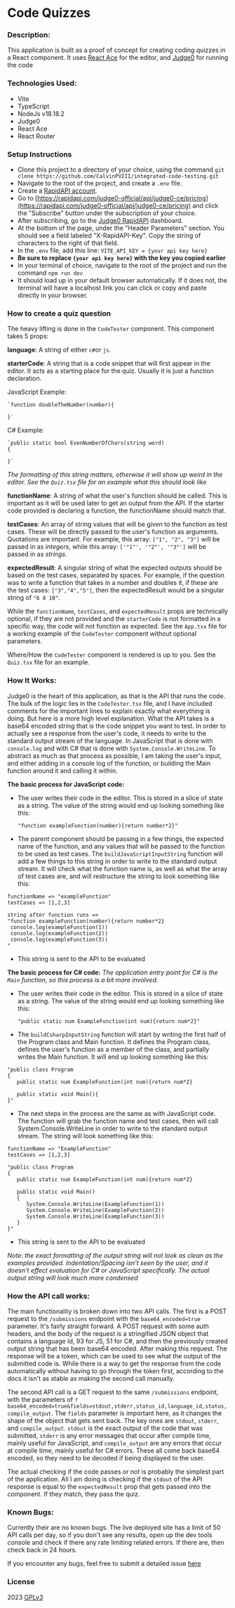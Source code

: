 # Code Quizzes

### Description:

This application is built as a proof of concept for creating coding quizzes in a React component. It uses [React Ace](https://github.com/securingsincity/react-ace) for the editor, and [Judge0](https://ce.judge0.com/) for running the code

### Technologies Used:

- Vite
- TypeScript
- NodeJs v18.18.2
- Judge0
- React Ace
- React Router

### Setup Instructions

- Clone this project to a directory of your choice, using the command `git clone https://github.com/CalvinPVIII/integrated-code-testing.git`
- Navigate to the root of the project, and create a `.env` file.
- Create a [RapidAPI account](https://rapidapi.com/).
- Go to [https://rapidapi.com/judge0-official/api/judge0-ce/pricing](https://rapidapi.com/judge0-official/api/judge0-ce/pricing) and click the "Subscribe" button under the subscription of your choice.
- After subscribing, go to the [Judge0 RapidAPI](https://rapidapi.com/judge0-official/api/judge0-ce/) dashboard.
- At the bottom of the page, under the "Header Parameters" section. You should see a field labeled "X-RapidAPI-Key". Copy the string of characters to the right of that field.
- In the `.env` file, add this line: `VITE_API_KEY = {your api key here}`
- **Be sure to replace `{your api key here}` with the key you copied earlier**
- In your terminal of choice, navigate to the root of the project and run the command `npm run dev`
- It should load up in your default browser automatically. If it does not, the terminal will have a localhost link you can click or copy and paste directly in your browser.

### How to create a quiz question

The heavy lifting is done in the `CodeTester` component. This component takes 5 props:

**language**: A string of either `c#`or `js`.

**starterCode**: A string that is a code snippet that will first appear in the editor. It acts as a starting place for the quiz. Usually it is just a function declaration.

JavaScript Example:

```
`function doubleTheNumber(number){

}`
```

C# Example:

```
`public static bool EvenNumberOfChars(string word)
{

}`
```

_The formatting of this string matters, otherwise it will show up weird in the editor. See the `Quiz.tsx` file for an example what this should look like_

**functionName**: A string of what the user's function should be called. This is important as it will be used later to get an output from the API. If the starter code provided is declaring a function, the functionName should match that.

**testCases**: An array of string values that will be given to the function as test cases. These will be directly passed to the user's function as arguments. Quotations are important. For example, this array: `["1", "2", "3"]` will be passed in as _integers_, while this array: `['"1"', '"2"', '"3"']` will be passed in as _strings_.

**expectedResult**: A singular string of what the expected outputs should be based on the test cases, separated by spaces. For example, if the question was to write a function that takes in a number and doubles it, if these are the test cases: `["3","4","5"]`, then the expectedResult would be a singular string of `"6 8 10"`.

While the `functionName`, `testCases`, and `expectedResult` props are technically optional, if they are not provided and the `starterCode` is not formatted in a specific way, the code will not function as expected. See the `App.tsx` file for a working example of the `CodeTester` component without optional parameters.

Where/How the `CodeTester` component is rendered is up to you. See the `Quiz.tsx` file for an example.

### How It Works:

Judge0 is the heart of this application, as that is the API that runs the code. The bulk of the logic lies in the `CodeTester.tsx` file, and I have included comments for the important lines to explain exactly what everything is doing. But here is a more high level explanation. What the API takes is a base64 encoded string that is the code snippet you want to test. In order to actually see a response from the user's code, it needs to write to the standard output stream of the language. In JavaScript that is done with `console.log` and with C# that is done with `System.Console.WriteLine`. To abstract as much as that process as possible, I am taking the user's input, and either adding in a console log of the function, or building the Main function around it and calling it within.

**The basic process for JavaScript code:**

- The user writes their code in the editor. This is stored in a slice of state as a string. The value of the string would end up looking something like this:

  `"function exampleFunction(number){return number*2}"`

- The parent component should be passing in a few things, the expected name of the function, and any values that will be passed to the function to be used as test cases. The `buildJavaScriptInputString` function will add a few things to this string in order to write to the standard output stream. It will check what the function name is, as well as what the array of test cases are, and will restructure the string to look something like this:

```
functionName => "exampleFunction"
testCases => [1,2,3]

string after function runs =>
"function exampleFunction(number){return number*2}
 console.log(exampleFunction(1))
 console.log(exampleFunction(2))
 console.log(exampleFunction(3))
"
```

- This string is sent to the API to be evaluated

**The basic process for C# code:**
_The application entry point for C# is the `Main` function, so this process is a bit more involved._

- The user writes their code in the editor. This is stored in a slice of state as a string. The value of the string would end up looking something like this:

  `"public static num ExampleFunction(int num){return num*2}"`

- The `buildCsharpInputString` function will start by writing the first half of the Program class and Main function. It defines the Program class, defines the user's function as a member of the class, and partially writes the Main function. It will end up looking something like this:

```
"public class Program
{
   public static num ExampleFunction(int num){return num*2}

   public static void Main(){
}"
```

- The next steps in the process are the same as with JavaScript code. The function will grab the function name and test cases, then will call System.Console.WriteLine in order to write to the standard output stream. The string will look something like this:

```
functionName => "ExampleFunction"
testCases => [1,2,3]

"public class Program
{
   public static num ExampleFunction(int num){return num*2}

   public static void Main()
   {
      System.Console.WriteLine(ExampleFunction(1))
      System.Console.WriteLine(ExampleFunction(2))
      System.Console.WriteLine(ExampleFunction(3))
   }
}"
```

- This string is sent to the API to be evaluated

_Note: the exact formatting of the output string will not look as clean as the examples provided. Indentation/Spacing isn't seen by the user, and it doesn't effect evaluation for C# or JavaScript specifically. The actual output string will look much more condensed_

### How the API call works:

The main functionality is broken down into two API calls. The first is a POST request to the `/submissions` endpoint with the `base64_encoded=true` parameter. It's fairly straight forward. A POST request with some auth headers, and the body of the request is a stringified JSON object that contains a language Id, 93 for JS, 51 for C#, and then the previously created output string that has been base64 encoded. After making this request. The response will be a token, which can be used to see what the output of the submitted code is. While there is a way to get the response from the code automatically without having to go through the token first, according to the docs it isn't as stable as making the second call manually.

The second API call is a GET request to the same `/submissions` endpoint, with the parameters of `?base64_encoded=true&fields=stdout,stderr,status_id,language_id,status,compile_output`. The `fields` parameter is important here, as it changes the shape of the object that gets sent back. The key ones are `stdout`, `stderr`, and `compile_output`. `stdout` is the exact output of the code that was submitted, `stderr` is any error messages that occur after compile time, mainly useful for JavaScript, and `compile_output` are any errors that occur at compile time, mainly useful for C# errors. These all come back base64 encoded, so they need to be decoded if being displayed to the user.

The actual checking if the code passes or not is probably the simplest part of the application. All I am doing is checking if the `stdout` of the API response is equal to the `expectedResult` prop that gets passed into the component. If they match, they pass the quiz.

### Known Bugs:

Currently their are no known bugs. The live deployed site has a limit of 50 API calls per day, so if you don't see any results, open up the dev tools console and check if there any rate limiting related errors. If there are, then check back in 24 hours.

If you encounter any bugs, feel free to submit a detailed issue [here](https://github.com/CalvinPVIII/integrated-code-testing/issues)

### License

2023 [GPLv3](./COPYING.txt)

